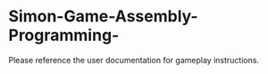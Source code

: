 # Simon-Game-Assembly-Programming-
Please reference the user documentation for gameplay instructions.
